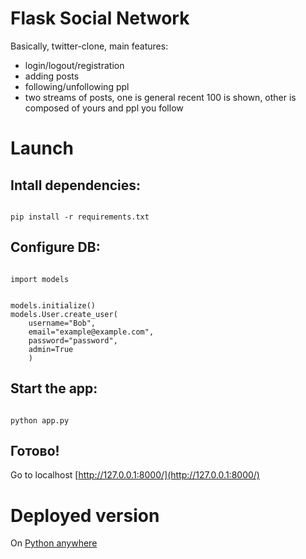 # Flask Social Network

Basically, twitter-clone, main features:
- login/logout/registration
- adding posts
- following/unfollowing ppl
- two streams of posts, one is general recent 100 is shown, other is composed of yours and ppl you follow

# Launch
## Intall dependencies:
```#!bash

pip install -r requirements.txt

```
## Configure DB:
```#!bash

import models


models.initialize()
models.User.create_user(
    username="Bob",
    email="example@example.com",
    password="password",
    admin=True
    )

```

## Start the app:
```#!bash

python app.py

```
## Готово!
Go to localhost [http://127.0.0.1:8000/](http://127.0.0.1:8000/)

# Deployed version
On [Python anywhere](http://askanio.pythonanywhere.com/)
